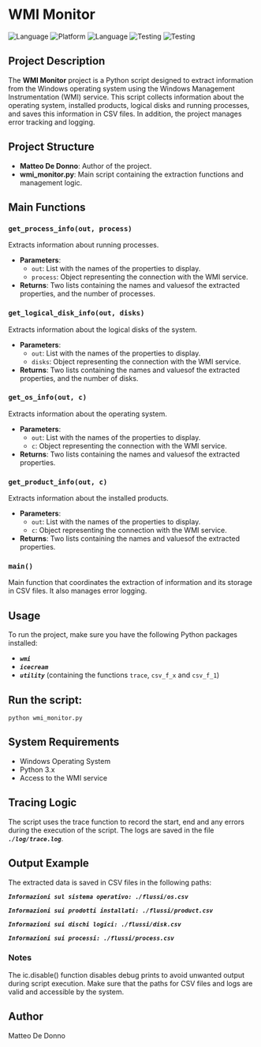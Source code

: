 # WMI Monitor

![Language](https://img.shields.io/badge/Spellcheck-Pass-green?style=flat)
![Platform](https://img.shields.io/badge/OS%20platform%20supported-Windows-blue?style=flat)
![Language](https://img.shields.io/badge/Language-Python-yellowgreen?style=flat)
![Testing](https://img.shields.io/badge/PEP8%20CheckOnline-90+%-green)
![Testing](https://img.shields.io/badge/Test-Pass-green)

## Project Description

The **WMI Monitor** project is a Python script designed to extract information from the Windows operating system using the Windows Management Instrumentation (WMI) service. This script collects information about the operating system, installed products, logical disks and running processes, and saves this information in CSV files. In addition, the project manages error tracking and logging.

## Project Structure

- **Matteo De Donno**: Author of the project.
- **wmi_monitor.py**: Main script containing the extraction functions and management logic.

## Main Functions

### `get_process_info(out, process)`
Extracts information about running processes.

- **Parameters**:
    - `out`: List with the names of the properties to display.
    - `process`: Object representing the connection with the WMI service.
- **Returns**: Two lists containing the names and values ​​of the extracted properties, and the number of processes.

### `get_logical_disk_info(out, disks)`
Extracts information about the logical disks of the system.

- **Parameters**:
    - `out`: List with the names of the properties to display.
    - `disks`: Object representing the connection with the WMI service.
- **Returns**: Two lists containing the names and values ​​of the extracted properties, and the number of disks.

### `get_os_info(out, c)`
Extracts information about the operating system.

- **Parameters**:
    - `out`: List with the names of the properties to display.
    - `c`: Object representing the connection with the WMI service.
- **Returns**: Two lists containing the names and values ​​of the extracted properties.

### `get_product_info(out, c)`
Extracts information about the installed products.

- **Parameters**:
    - `out`: List with the names of the properties to display.
    - `c`: Object representing the connection with the WMI service.
- **Returns**: Two lists containing the names and values ​​of the extracted properties.

### `main()`
Main function that coordinates the extraction of information and its storage in CSV files. It also manages error logging.

## Usage

To run the project, make sure you have the following Python packages installed:
- ***`wmi`***
- ***`icecream`***
- ***`utility`*** (containing the functions `trace`, `csv_f_x` and `csv_f_1`)

## Run the script:
```
python wmi_monitor.py
```

## System Requirements
- Windows Operating System
- Python 3.x
- Access to the WMI service

## Tracing Logic
The script uses the trace function to record the start, end and any errors during the execution of the script.
The logs are saved in the file ***`./log/trace.log`***.

## Output Example
The extracted data is saved in CSV files in the following paths:

***`Informazioni sul sistema operativo: ./flussi/os.csv`***

***`Informazioni sui prodotti installati: ./flussi/product.csv`***

***`Informazioni sui dischi logici: ./flussi/disk.csv`***

***`Informazioni sui processi: ./flussi/process.csv`***

### Notes
The ic.disable() function disables debug prints to avoid unwanted output during script execution.
Make sure that the paths for CSV files and logs are valid and accessible by the system.

## Author
Matteo De Donno